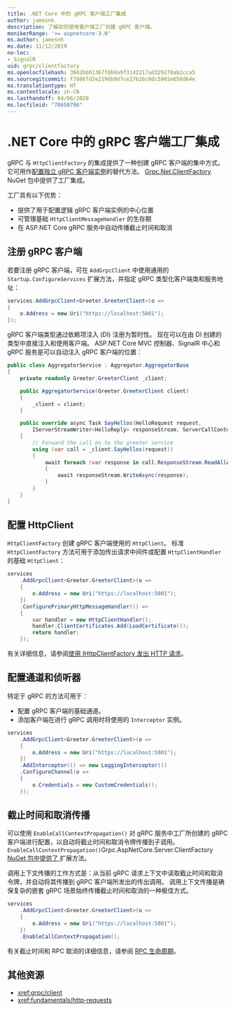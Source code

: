 ```yaml
---
title: .NET Core 中的 gRPC 客户端工厂集成
author: jamesnk
description: 了解如何使用客户端工厂创建 gRPC 客户端。
monikerRange: '>= aspnetcore-3.0'
ms.author: jamesnk
ms.date: 11/12/2019
no-loc:
- SignalR
uid: grpc/clientfactory
ms.openlocfilehash: 3042bb61367f8b9a9f3142217ad329270ab2cca5
ms.sourcegitcommit: f7886fd2e219db9d7ce27b16c0dc5901e658d64e
ms.translationtype: HT
ms.contentlocale: zh-CN
ms.lasthandoff: 04/06/2020
ms.locfileid: "78650796"
---
```

# <a name="grpc-client-factory-integration-in-net-core"></a>.NET Core 中的 gRPC 客户端工厂集成

gRPC 与 `HttpClientFactory` 的集成提供了一种创建 gRPC 客户端的集中方式。 它可用作[配置独立 gRPC 客户端实例](xref:grpc/client)的替代方法。 [Grpc.Net.ClientFactory](https://www.nuget.org/packages/Grpc.Net.ClientFactory) NuGet 包中提供了工厂集成。

工厂具有以下优势：

* 提供了用于配置逻辑 gRPC 客户端实例的中心位置
* 可管理基础 `HttpClientMessageHandler` 的生存期
* 在 ASP.NET Core gRPC 服务中自动传播截止时间和取消

## <a name="register-grpc-clients"></a>注册 gRPC 客户端

若要注册 gRPC 客户端，可在 `AddGrpcClient` 中使用通用的 `Startup.ConfigureServices` 扩展方法，并指定 gRPC 类型化客户端类和服务地址：

```csharp
services.AddGrpcClient<Greeter.GreeterClient>(o =>
{
    o.Address = new Uri("https://localhost:5001");
});
```

gRPC 客户端类型通过依赖项注入 (DI) 注册为暂时性。 现在可以在由 DI 创建的类型中直接注入和使用客户端。 ASP.NET Core MVC 控制器、SignalR 中心和 gRPC 服务是可以自动注入 gRPC 客户端的位置：

```csharp
public class AggregatorService : Aggregator.AggregatorBase
{
    private readonly Greeter.GreeterClient _client;

    public AggregatorService(Greeter.GreeterClient client)
    {
        _client = client;
    }

    public override async Task SayHellos(HelloRequest request,
        IServerStreamWriter<HelloReply> responseStream, ServerCallContext context)
    {
        // Forward the call on to the greeter service
        using (var call = _client.SayHellos(request))
        {
            await foreach (var response in call.ResponseStream.ReadAllAsync())
            {
                await responseStream.WriteAsync(response);
            }
        }
    }
}
```

## <a name="configure-httpclient"></a>配置 HttpClient

`HttpClientFactory` 创建 gRPC 客户端使用的 `HttpClient`。 标准 `HttpClientFactory` 方法可用于添加传出请求中间件或配置 `HttpClientHandler` 的基础 `HttpClient`：

```csharp
services
    .AddGrpcClient<Greeter.GreeterClient>(o =>
    {
        o.Address = new Uri("https://localhost:5001");
    })
    .ConfigurePrimaryHttpMessageHandler(() =>
    {
        var handler = new HttpClientHandler();
        handler.ClientCertificates.Add(LoadCertificate());
        return handler;
    });
```

有关详细信息，请参阅[使用 IHttpClientFactory 发出 HTTP 请求](xref:fundamentals/http-requests)。

## <a name="configure-channel-and-interceptors"></a>配置通道和侦听器

特定于 gRPC 的方法可用于：

* 配置 gRPC 客户端的基础通道。
* 添加客户端在进行 gRPC 调用时将使用的 `Interceptor` 实例。

```csharp
services
    .AddGrpcClient<Greeter.GreeterClient>(o =>
    {
        o.Address = new Uri("https://localhost:5001");
    })
    .AddInterceptor(() => new LoggingInterceptor())
    .ConfigureChannel(o =>
    {
        o.Credentials = new CustomCredentials();
    });
```

## <a name="deadline-and-cancellation-propagation"></a>截止时间和取消传播

可以使用 `EnableCallContextPropagation()` 对 gRPC 服务中工厂所创建的 gRPC 客户端进行配置，以自动将截止时间和取消令牌传播到子调用。 `EnableCallContextPropagation()`Grpc.AspNetCore.Server.ClientFactory[ NuGet 包中提供了 ](https://www.nuget.org/packages/Grpc.AspNetCore.Server.ClientFactory) 扩展方法。

调用上下文传播的工作方式是：从当前 gRPC 请求上下文中读取截止时间和取消令牌，并自动将其传播到 gRPC 客户端所发出的传出调用。 调用上下文传播是确保复杂的嵌套 gRPC 场景始终传播截止时间和取消的一种极佳方式。

```csharp
services
    .AddGrpcClient<Greeter.GreeterClient>(o =>
    {
        o.Address = new Uri("https://localhost:5001");
    })
    .EnableCallContextPropagation();
```

有关截止时间和 RPC 取消的详细信息，请参阅 [RPC 生命周期](https://www.grpc.io/docs/guides/concepts/#rpc-life-cycle)。

## <a name="additional-resources"></a>其他资源

* <xref:grpc/client>
* <xref:fundamentals/http-requests>
